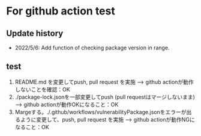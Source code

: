 # For github action test

## Update history

- 2022/5/6: Add function of checking package version in range.

## test

1. README.md を変更してpush, pull request を実施 --> github actionが動作しないことを確認：OK
2. ./package-lock.jsonを一部変更してpush (pull requestはマージしないまま) --> github actionが動作OKになること：OK
3. Margeする。./.github/workflows/vulnerabilityPackage.jsonをエラーが出るように変更して、push, pull request を実施 --> github actionが動作NGになること：OK
   